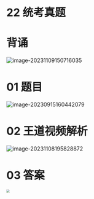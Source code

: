 # 22 统考真题



# 背诵

![image-20231109150716035](https://cvp.oss-cn-shanghai.aliyuncs.com/picgo/202311091507723.png)



# 01 题目

<img src="https://cvp.oss-cn-shanghai.aliyuncs.com/picgo/202309151604186.png" alt="image-20230915160442079"  />



# 02 王道视频解析

![image-20231108195828872](https://cvp.oss-cn-shanghai.aliyuncs.com/picgo/202311081958515.png)



# 03 答案

<img src="https://cvp.oss-cn-shanghai.aliyuncs.com/picgo/202311081956238.png" style="zoom:50%;" />